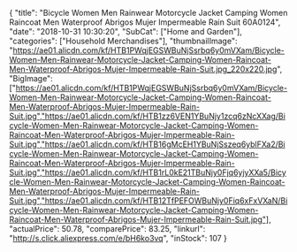 {
	"title": "Bicycle Women Men Rainwear Motorcycle Jacket Camping Women Raincoat Men Waterproof Abrigos Mujer Impermeable Rain Suit 60A0124",
	"date": "2018-10-31 10:30:20",
	"SubCat": ["Home and Garden"],
	"categories": ["Household Merchandises"],
	"thumbnailImage": "https://ae01.alicdn.com/kf/HTB1PWqjEGSWBuNjSsrbq6y0mVXam/Bicycle-Women-Men-Rainwear-Motorcycle-Jacket-Camping-Women-Raincoat-Men-Waterproof-Abrigos-Mujer-Impermeable-Rain-Suit.jpg_220x220.jpg",
	"BigImage": ["https://ae01.alicdn.com/kf/HTB1PWqjEGSWBuNjSsrbq6y0mVXam/Bicycle-Women-Men-Rainwear-Motorcycle-Jacket-Camping-Women-Raincoat-Men-Waterproof-Abrigos-Mujer-Impermeable-Rain-Suit.jpg","https://ae01.alicdn.com/kf/HTB1zz6VEN1YBuNjy1zcq6zNcXXag/Bicycle-Women-Men-Rainwear-Motorcycle-Jacket-Camping-Women-Raincoat-Men-Waterproof-Abrigos-Mujer-Impermeable-Rain-Suit.jpg","https://ae01.alicdn.com/kf/HTB16gMcEH1YBuNjSszeq6yblFXa2/Bicycle-Women-Men-Rainwear-Motorcycle-Jacket-Camping-Women-Raincoat-Men-Waterproof-Abrigos-Mujer-Impermeable-Rain-Suit.jpg","https://ae01.alicdn.com/kf/HTB1rL0kE21TBuNjy0Fjq6yjyXXa5/Bicycle-Women-Men-Rainwear-Motorcycle-Jacket-Camping-Women-Raincoat-Men-Waterproof-Abrigos-Mujer-Impermeable-Rain-Suit.jpg","https://ae01.alicdn.com/kf/HTB12TfPEFOWBuNjy0Fiq6xFxVXaN/Bicycle-Women-Men-Rainwear-Motorcycle-Jacket-Camping-Women-Raincoat-Men-Waterproof-Abrigos-Mujer-Impermeable-Rain-Suit.jpg"],
	"actualPrice": 50.78,
	"comparePrice": 83.25,
	"linkurl": "http://s.click.aliexpress.com/e/bH6ko3vq",
	"inStock": 107
}
